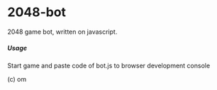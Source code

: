 2048-bot
========

2048 game bot, written on javascript.


##### Usage

Start game and paste code of bot.js to browser development console


(c) om
